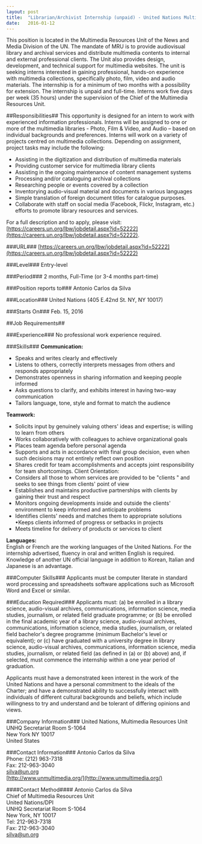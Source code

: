 ```yaml
---
layout: post
title:  "Librarian/Archivist Internship (unpaid) - United Nations Multimedia"
date:   2016-01-12
---
```

This position is located in the Multimedia Resources Unit of the News and Media Division of the UN. The mandate of MRU is to provide audiovisual library and archival services and distribute multimedia contents to internal and external professional clients. The Unit also provides design, development, and technical support for multimedia websites. The unit is seeking interns interested in gaining professional, hands-on experience with multimedia collections, specifically photo, film, video and audio materials. The internship is for a minimum of two months with a possibility for extension. The internship is unpaid and full-time. Interns work five days per week (35 hours) under the supervision of the Chief of the Multimedia Resources Unit.

##Responsibilities##
This opportunity is designed for an intern to work with experienced information professionals. Interns will be assigned to one or more of the multimedia libraries - Photo, Film & Video, and Audio – based on individual backgrounds and preferences. Interns will work on a variety of projects centred on multimedia collections. Depending on assignment, project tasks may include the following: 

* Assisting in the digitization and distribution of multimedia materials 
* Providing customer service for multimedia library clients 
* Assisting in the ongoing maintenance of content management systems 
* Processing and/or cataloguing archival collections 
* Researching people or events covered by a collection 
* Inventorying audio-visual material and documents in various languages 
* Simple translation of foreign document titles for catalogue purposes. 
* Collaborate with staff on social media (Facebook, Flickr, Instagram, etc.) efforts to promote library resources and services.

For a full description and to apply, please visit: [https://careers.un.org/lbw/jobdetail.aspx?id=52222](https://careers.un.org/lbw/jobdetail.aspx?id=52222).

###URL###
[https://careers.un.org/lbw/jobdetail.aspx?id=52222](https://careers.un.org/lbw/jobdetail.aspx?id=52222)

###Level###
Entry-level

###Period###
2 months, Full-Time (or 3-4 months part-time)

###Position reports to###
Antonio Carlos da Silva

###Location###
United Nations (405 E.42nd St. NY, NY 10017)

###Starts On###
Feb. 15, 2016

##Job Requirements##

###Experience###
No professional work experience required.

###Skills###
**Communication:**   
* Speaks and writes clearly and effectively 
* Listens to others, correctly interprets messages from others and responds appropriately 
* Demonstrates openness in sharing information and keeping people informed 
* Asks questions to clarify, and exhibits interest in having two-way communication
* Tailors language, tone, style and format to match the audience  

**Teamwork:**   
* Solicits input by genuinely valuing others' ideas and expertise; is willing to learn from others 
* Works collaboratively with colleagues to achieve organizational goals 
* Places team agenda before personal agenda 
* Supports and acts in accordance with final group decision, even when such decisions may not entirely reflect own position 
* Shares credit for team accomplishments and accepts joint responsibility for team shortcomings.
Client Orientation: 
* Considers all those to whom services are provided to be "clients " and seeks to see things from clients' point of view 
* Establishes and maintains productive partnerships with clients by gaining their trust and respect 
* Monitors ongoing developments inside and outside the clients' environment to keep informed and anticipate problems 
* Identifies clients' needs and matches them to appropriate solutions •Keeps clients informed of progress or setbacks in projects 
* Meets timeline for delivery of products or services to client  

**Languages:**  
English or French are the working languages of the United Nations. For the internship advertised, fluency in oral and written English is required. Knowledge of another UN official language in addition to Korean, Italian and Japanese is an advantage.

###Computer Skills###
Applicants must be computer literate in standard word processing and spreadsheets software applications such as Microsoft Word and Excel or similar.

###Education Required###
Applicants must: (a) be enrolled in a library science, audio-visual archives, communications, information science, media studies, journalism, or related field graduate programme; or (b) be enrolled in the final academic year of a library science, audio-visual archives, communications, information science, media studies, journalism, or related field bachelor's degree programme (minimum Bachelor's level or equivalent); or (c) have graduated with a university degree in library science, audio-visual archives, communications, information science, media studies, journalism, or related field (as defined in (a) or (b) above) and, if selected, must commence the internship within a one year period of graduation.

Applicants must have a demonstrated keen interest in the work of the United Nations and have a personal commitment to the ideals of the Charter; and have a demonstrated ability to successfully interact with individuals of different cultural backgrounds and beliefs, which include willingness to try and understand and be tolerant of differing opinions and views.

###Company Information###
United Nations, Multimedia Resources Unit  
UNHQ Secretariat Room S-1064  
New York NY 10017  
United States

###Contact Information###
Antonio Carlos da Silva  
Phone: (212) 963-7318  
Fax: 212-963-3040  
[silva@un.org](mailto:silva@un.org)  
[http://www.unmultimedia.org/](http://www.unmultimedia.org/)  

####Contact Method####
Antonio Carlos da Silva  
Chief of Multimedia Resources Unit  
United Nations/DPI  
UNHQ Secretariat Room S-1064  
New York, NY 10017  
Tel: 212-963-7318  
Fax: 212-963-3040  
[silva@un.org](mailto:silva@un.org)  
